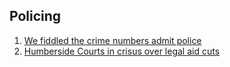 ## Policing
1. [We fiddled the crime numbers admit police](https://www.thetimes.co.uk/article/we-fiddled-the-crime-numbers-admit-police-l7m6t8g7qmg)
2. [Humberside Courts in crisus over legal aid cuts](https://www.channel4.com/news/hull-court-crisis-legal-aid-cuts-court-video)
